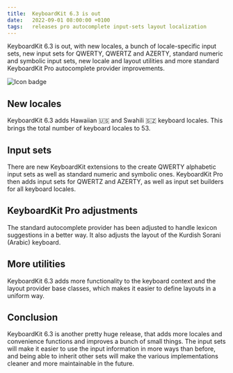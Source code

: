 ```yaml
---
title:  KeyboardKit 6.3 is out
date:   2022-09-01 08:00:00 +0100
tags:   releases pro autocomplete input-sets layout localization
---
```


KeyboardKit 6.3 is out, with new locales, a bunch of locale-specific input sets, new input sets for QWERTY, QWERTZ and AZERTY, standard numeric and symbolic input sets, new locale and layout utilities and more standard KeyboardKit Pro autocomplete provider improvements.

![Icon badge]({{page.image}})


## New locales

KeyboardKit 6.3 adds Hawaiian 🇺🇸 and Swahili 🇸🇿 keyboard locales. This brings the total number of keyboard locales to 53.


## Input sets

There are new KeyboardKit extensions to the create QWERTY alphabetic input sets as well as standard numeric and symbolic ones. KeyboardKit Pro then adds input sets for QWERTZ and AZERTY, as well as input set builders for all keyboard locales.


## KeyboardKit Pro adjustments

The standard autocomplete provider has been adjusted to handle lexicon suggestions in a better way. It also adjusts the layout of the Kurdish Sorani (Arabic) keyboard.


## More utilities

KeyboardKit 6.3 adds more functionality to the keyboard context and the layout provider base classes, which makes it easier to define layouts in a uniform way.


## Conclusion

KeyboardKit 6.3 is another pretty huge release, that adds more locales and convenience functions and improves a bunch of small things. The input sets will make it easier to use the input information in more ways than before, and being able to inherit other sets will make the various implementations cleaner and more maintainable in the future.